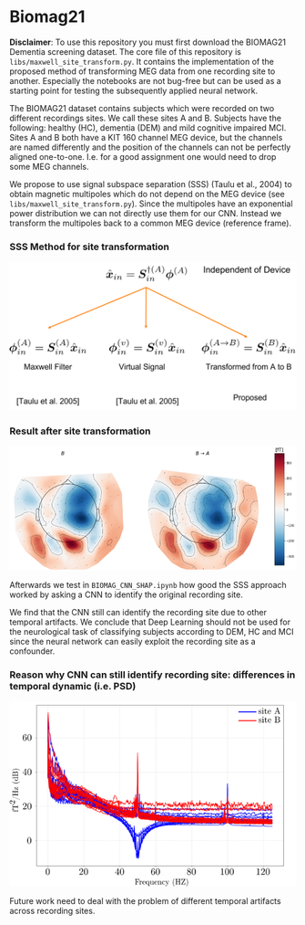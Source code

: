 # Biomag21

**Disclaimer**: To use this repository you must first download the BIOMAG21 Dementia screening dataset. The core file of this repository is `libs/maxwell_site_transform.py`. It contains the implementation of the proposed method of transforming MEG data from one recording site to another. Especially the notebooks are not bug-free but can be used as a starting point for testing the subsequently applied neural network.


The BIOMAG21 dataset contains subjects which were recorded on two different recordings sites. We call these sites A and B. Subjects have the following: healthy (HC), dementia (DEM) and mild cognitive impaired MCI.
Sites A and B both have a KIT 160 channel MEG device, but the channels are named differently and the position of the channels can not be perfectly aligned one-to-one. I.e. for a good assignment one would need to drop some MEG channels.

We propose to use signal subspace separation (SSS) (Taulu et al., 2004) to obtain magnetic multipoles which do not depend on the MEG device (see `libs/maxwell_site_transform.py`). Since the multipoles have an exponential power distribution we can not directly use them for our CNN. Instead we transform the multipoles back to a common MEG device (reference frame).

### SSS Method for site transformation

![](site_transform.png)

### Result after site transformation

![](transformed_B_to_A.png)

Afterwards we test in `BIOMAG_CNN_SHAP.ipynb` how good the SSS approach worked by asking a CNN to identify the original recording site.

We find that the CNN still can identify the recording site due to other temporal artifacts. We conclude that Deep Learning should not be used for the neurological task of classifying subjects according to DEM, HC and MCI since the neural network can easily exploit the recording site as a confounder.

### Reason why CNN can still identify recording site: differences in temporal dynamic (i.e. PSD)

![](test_siteA_vs_B.png)


Future work need to deal with the problem of different temporal artifacts across recording sites.
